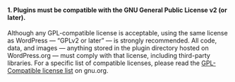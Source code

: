 <h4>1. Plugins must be compatible with the GNU General Public License v2 (or later).</h4>

Although any GPL-compatible license is acceptable, using the same license as WordPress — “GPLv2 or later” — is strongly recommended. All code, data, and images — anything stored in the plugin directory hosted on WordPress.org — must comply with that license, including third-party libraries. For a specific list of compatible licenses, please read the <a href="https://www.gnu.org/philosophy/license-list.html#GPLCompatibleLicenses">GPL-Compatible license list</a> on gnu.org.
